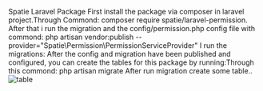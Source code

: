 Spatie Laravel Package
First install the package via composer in laravel project.Through Commond: 
composer require spatie/laravel-permission.
After that i run the migration and the config/permission.php config file with commond:
php artisan vendor:publish --provider="Spatie\Permission\PermissionServiceProvider"
I run the migrations: After the config and migration have been published and configured, you can create the tables for this package by running:Through this commond:
php artisan migrate
After run migration create some table..
![table](https://user-images.githubusercontent.com/65112738/150515618-1756811d-b9e8-4d63-b229-74516405c911.PNG)
